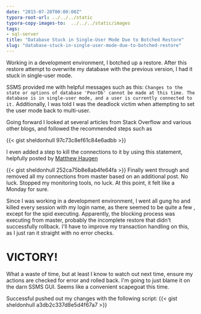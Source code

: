 ```yaml
---
date: "2015-07-28T00:00:00Z"
typora-root-url: ../../../static
typora-copy-images-to:  ../../../static/images
tags:
- sql-server
title: "Database Stuck in Single-User Mode Due to Botched Restore"
slug: "database-stuck-in-single-user-mode-due-to-botched-restore"
---
```


Working in a development environment, I botched up a restore. After this restore attempt to overwrite my database with the previous version, I had it stuck in single-user mode.

SSMS provided me with helpful messages such as this:
`Changes to the state or options of database 'PoorDb' cannot be made at this time. The database is in single-user mode, and a user is currently connected to it.`
Additionally, I was told I was the deadlock victim when attempting to set the user mode back to multi-user.

Going forward I looked at several articles from Stack Overflow and various other blogs, and followed the recommended steps such as

{{< gist sheldonhull  97c73c8ef61c84e6adbb >}}

I even added a step to kill the connections to it by using this statement, helpfully posted by [Matthew Haugen](http://stackoverflow.com/questions/7197574/script-to-kill-all-connections-to-a-database-more-than-restricted-user-rollback)

{{< gist sheldonhull  252ca75b8e8ab4fe64fa >}}
 Finally went through and removed all my connections from master based on an additional post. No luck. Stopped my monitoring tools, no luck. At this point, it felt like a Monday for sure.

Since I was working in a development environment, I went all gung ho and killed every session with my login name, as there seemed to be quite a few , except for the spid executing. Apparently, the blocking process was executing from master, probably the incomplete restore that didn't successfully rollback. I'll have to improve my transaction handling on this, as I just ran it straight with no error checks.

# VICTORY!
What a waste of time, but at least I know to watch out next time, ensure my actions are checked for error and rolled back.
I'm going to just blame it on the darn SSMS GUI. Seems like a convenient scapegoat this time.

Successful pushed out my changes with the following script:
{{< gist sheldonhull  a3db2c337d8e5d4f67a7 >}}
